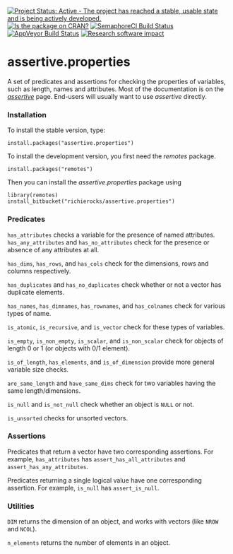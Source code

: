 [![Project Status: Active - The project has reached a stable, usable state and is being actively developed.](https://www.repostatus.org/badges/0.1.0/inactive.svg)](https://www.repostatus.org/#inactive)
[![Is the package on CRAN?](https://www.r-pkg.org/badges/version/assertive.properties)](https://www.r-pkg.org/pkg/assertive.properties)
[![SemaphoreCI Build Status](https://semaphoreci.com/api/v1/projects/a6502e87-9ee4-42cb-8ab3-cd9ecce2ca5f/635146/badge.svg)](https://semaphoreci.com/richierocks/assertive-properties)
[![AppVeyor Build Status](https://ci.appveyor.com/api/projects/status/jd2j588xgmjtrp3j?svg=true)](https://ci.appveyor.com/project/richierocks/assertive-properties)
[![Research software impact](http://depsy.org/api/package/cran/assertive.properties/badge.svg)](http://depsy.org/package/r/assertive.properties)

# assertive.properties

A set of predicates and assertions for checking the properties of variables, such as length, names and attributes.  Most of the documentation is on the *[assertive](https://bitbucket.org/richierocks/assertive)* page.  End-users will usually want to use *assertive* directly.


### Installation

To install the stable version, type:

```{r}
install.packages("assertive.properties")
```

To install the development version, you first need the *remotes* package.

```{r}
install.packages("remotes")
```

Then you can install the *assertive.properties* package using

```{r}
library(remotes)
install_bitbucket("richierocks/assertive.properties")
```

### Predicates

`has_attributes` checks a variable for the presence of named attributes.  `has_any_attributes` and `has_no_attributes` check for the presence or absence of any attributes at all.

`has_dims`, `has_rows`, and `has_cols` check for the dimensions, rows and columns respectively.

`has_duplicates` and `has_no_duplicates` check whether or not a vector has duplicate elements.

`has_names`, `has_dimnames`, `has_rownames`, and `has_colnames` check for various types of name.

`is_atomic`, `is_recursive`, and `is_vector` check for these types of variables.

`is_empty`, `is_non_empty`, `is_scalar`, and `is_non_scalar` check for objects of length 0 or 1 (or objects with 0/1 element).  

`is_of_length`, `has_elements`, and `is_of_dimension` provide more general variable size checks.

`are_same_length` and `have_same_dims` check for two variables having the same length/dimensions.

`is_null` and `is_not_null` check whether an object is `NULL` or not.

`is_unsorted` checks for unsorted vectors.

### Assertions

Predicates that return a vector have two corresponding assertions.  For example,
`has_attributes` has `assert_has_all_attributes` and `assert_has_any_attributes`.

Predicates returning a single logical value have one corresponding assertion.
For example, `is_null` has `assert_is_null`.

### Utilities

`DIM` returns the dimension of an object, and works with vectors (like `NROW` and `NCOL`).

`n_elements` returns the number of elements in an object.